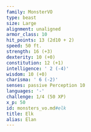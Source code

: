 ```yaml
---
family: MonsterVO
type: beast
size: Large
alignment: unaligned
armor_class: 10
hit_points: 13 (2d10 + 2)
speed: 50 ft.
strength: 16 (+3)
dexterity: 10 (+0)
constitution: 12 (+1)
intelligence: ' 2 (-4)'
wisdom: 10 (+0)
charisma: ' 6 (-2)'
senses: passive Perception 10
languages: '-'
challenge: 1/4 (50 XP)
x_p: 50
id: monsters_vo.md#elk
title: Elk
alias: Élan
---
```


